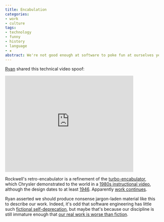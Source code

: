 ```yaml
---
title: Encabulation
categories:
- work
- culture
tags:
- technology
- funny
- history
- language
- ★
abstract: We're not good enough at software to poke fun at ourselves yet.
---
```


[Ryan][1] shared this technical video spoof:  

<iframe width="420" height="315" src="http://www.youtube-nocookie.com/embed/TuhYd9L_d7w?rel=0" frameborder="0" allowfullscreen></iframe>

Rockwell's retro-encabulator is a refinement of the [turbo-encabulator][2], which Chrysler demonstrated to the world in a [1980s instructional video][3], although the design dates to at least [1946][4].  Apparently [work continues][5].

Ryan asserted we should produce nonsense jargon-laden material like this to describe our work.  Indeed, it's odd that software engineering has little such [fictional self-deprecation][6], but maybe that's because our discipline is still immature enough that [our real work is worse than fiction][7].

   [1]: http://nopaper.net/
   [2]: http://www.floobydust.com/turbo-encabulator/
   [3]: http://www.youtube.com/watch?v=pbVY5teBzlg
   [4]: http://www.time.com/time/magazine/article/0,9171,886972,00.html
   [5]: http://www.plcdev.com/an_interview_with_mike_kraft
   [6]: http://improbable.com/
   [7]: http://thedailywtf.com/

